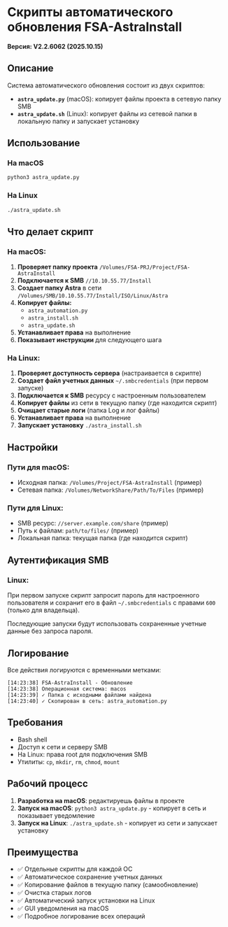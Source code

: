# Скрипты автоматического обновления FSA-AstraInstall
**Версия: V2.2.6062 (2025.10.15)**

## Описание

Система автоматического обновления состоит из двух скриптов:

- **`astra_update.py`** (macOS): копирует файлы проекта в сетевую папку SMB
- **`astra_update.sh`** (Linux): копирует файлы из сетевой папки в локальную папку и запускает установку

## Использование

### На macOS
```bash
python3 astra_update.py
```

### На Linux
```bash
./astra_update.sh
```

## Что делает скрипт

### На macOS:
1. **Проверяет папку проекта** `/Volumes/FSA-PRJ/Project/FSA-AstraInstall`
2. **Подключается к SMB** `//10.10.55.77/Install`
3. **Создает папку Astra** в сети `/Volumes/SMB/10.10.55.77/Install/ISO/Linux/Astra`
4. **Копирует файлы:**
   - `astra_automation.py`
   - `astra_install.sh`
   - `astra_update.sh`
5. **Устанавливает права** на выполнение
6. **Показывает инструкции** для следующего шага

### На Linux:
1. **Проверяет доступность сервера** (настраивается в скрипте)
2. **Создает файл учетных данных** `~/.smbcredentials` (при первом запуске)
3. **Подключается к SMB** ресурсу с настроенным пользователем
4. **Копирует файлы** из сети в текущую папку (где находится скрипт)
5. **Очищает старые логи** (папка Log и лог файлы)
6. **Устанавливает права** на выполнение
7. **Запускает установку** `./astra_install.sh`

## Настройки

### Пути для macOS:
- Исходная папка: `/Volumes/Project/FSA-AstraInstall` (пример)
- Сетевая папка: `/Volumes/NetworkShare/Path/To/Files` (пример)

### Пути для Linux:
- SMB ресурс: `//server.example.com/share` (пример)
- Путь к файлам: `path/to/files/` (пример)
- Локальная папка: текущая папка (где находится скрипт)

## Аутентификация SMB

### Linux:
При первом запуске скрипт запросит пароль для настроенного пользователя и сохранит его в файл `~/.smbcredentials` с правами `600` (только для владельца).

Последующие запуски будут использовать сохраненные учетные данные без запроса пароля.

## Логирование

Все действия логируются с временными метками:
```
[14:23:38] FSA-AstraInstall - Обновление
[14:23:38] Операционная система: macos
[14:23:39] ✓ Папка с исходными файлами найдена
[14:23:40] ✓ Скопирован в сеть: astra_automation.py
```

## Требования

- Bash shell
- Доступ к сети и серверу SMB
- На Linux: права root для подключения SMB
- Утилиты: `cp`, `mkdir`, `rm`, `chmod`, `mount`

## Рабочий процесс

1. **Разработка на macOS**: редактируешь файлы в проекте
2. **Запуск на macOS**: `python3 astra_update.py` - копирует в сеть и показывает уведомление
3. **Запуск на Linux**: `./astra_update.sh` - копирует из сети и запускает установку

## Преимущества

- ✅ Отдельные скрипты для каждой ОС
- ✅ Автоматическое сохранение учетных данных
- ✅ Копирование файлов в текущую папку (самообновление)
- ✅ Очистка старых логов
- ✅ Автоматический запуск установки на Linux
- ✅ GUI уведомления на macOS
- ✅ Подробное логирование всех операций
